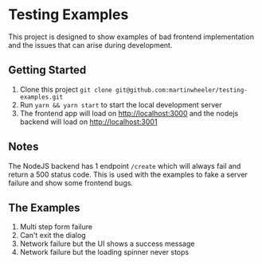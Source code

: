 # Testing Examples

This project is designed to show examples of bad frontend implementation and the issues that can arise during development.

## Getting Started

1. Clone this project `git clone git@github.com:martinwheeler/testing-examples.git`
2. Run `yarn && yarn start` to start the local development server
3. The frontend app will load on [http://localhost:3000](http://localhost:3000) and the nodejs backend will load on [http://localhost:3001](http://localhost:3001)

## Notes

The NodeJS backend has 1 endpoint `/create` which will always fail and return a 500 status code. This is used with the examples to fake a server failure and show some frontend bugs.

## The Examples

1. Multi step form failure
2. Can't exit the dialog
3. Network failure but the UI shows a success message
4. Network failure but the loading spinner never stops
